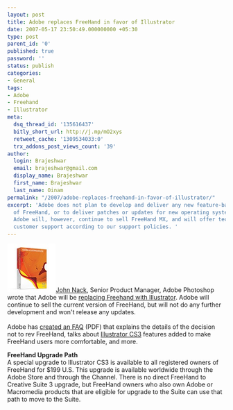 ```yaml
---
layout: post
title: Adobe replaces FreeHand in favor of Illustrator
date: 2007-05-17 23:50:49.000000000 +05:30
type: post
parent_id: '0'
published: true
password: ''
status: publish
categories:
- General
tags:
- Adobe
- Freehand
- Illustrator
meta:
  dsq_thread_id: '135616437'
  bitly_short_url: http://j.mp/mO2xys
  retweet_cache: '1309534033:0'
  trx_addons_post_views_count: '39'
author:
  login: Brajeshwar
  email: brajeshwar@gmail.com
  display_name: Brajeshwar
  first_name: Brajeshwar
  last_name: Oinam
permalink: "/2007/adobe-replaces-freehand-in-favor-of-illustrator/"
excerpt: 'Adobe does not plan to develop and deliver any new feature-based releases
  of FreeHand, or to deliver patches or updates for new operating systems or hardware.
  Adobe will, however, continue to sell FreeHand MX, and will offer technical and
  customer support according to our support policies. '
---
```

<p><img src="/static/2007/05/adobe-illustrator.jpg" alt="Adobe Illustrator" style="border: 0 none;" /><a href="http://blogs.adobe.com/jnack/">John Nack</a>, Senior Product Manager, Adobe Photoshop wrote that Adobe will be <a href="http://blogs.adobe.com/jnack/2007/05/freehand_no_lon.html">replacing Freehand with Illustrator</a>. Adobe will continue to sell the current version of FreeHand, but will not do any further development and won't release any updates.<br />
<!--more--><!-- adman --><br />
Adobe has <a href="http://www.jnack.com/adobe/illustrator/FreeHand_to_Illustrator_Migration_FAQ.pdf">created an FAQ</a> (PDF) that explains the details of the decision not to rev FreeHand, talks about <a href="http://www.adobe.com/products/illustrator/">Illustrator CS3</a> features added to make FreeHand users more comfortable, and more.</p>
<p><strong>FreeHand Upgrade Path</strong><br />
A special upgrade to Illustrator CS3 is available to all registered owners of FreeHand for $199 U.S. This upgrade is available worldwide through the Adobe Store and through the Channel. There is no direct FreeHand to Creative Suite 3 upgrade, but FreeHand owners who also own Adobe or Macromedia products that are eligible for upgrade to the Suite can use that path to move to the Suite.</p>
